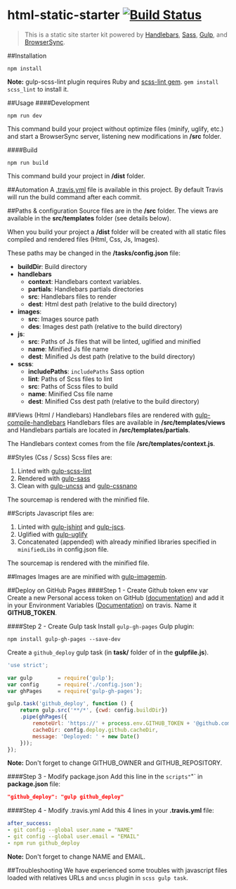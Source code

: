 # html-static-starter [![Build Status](https://travis-ci.org/SimonTernoir/Static-site-starter-kit.svg?branch=master)](https://travis-ci.org/SimonTernoir/Static-site-starter-kit)

> This is a static site starter kit powered by
> [Handlebars](http://getbootstrap.com/), [Sass](http://sass-lang.com),
> [Gulp](http://gulpjs.com/), and [BrowserSync](http://www.browsersync.io).


##Installation
```shell
npm install
```

**Note:** gulp-scss-lint plugin requires Ruby and [scss-lint gem](https://github.com/causes/scss-lint). ```gem install scss_lint``` to install it.

##Usage
####Development
```shell
npm run dev
```
This command build your project without optimize files (minify, uglify, etc.) and start a BrowserSync server, listening new modifications in **/src** folder.

####Build
```shell
npm run build
```
This command build your project in **/dist** folder.

##Automation
A [.travis.yml](.travis.yml) file is available in this project. By default Travis will run the build command after each commit.


##Paths & configuration
Source files are in the **/src** folder. The views are available in the **src/templates** folder (see details below).

When you build your project a **/dist** folder will be created with all static files compiled and rendered files (Html, Css, Js, Images).

These paths may be changed in the **/tasks/config.json** file:
- **buildDir**: Build directory
- **handlebars**
    + **context**: Handlebars context variables.
    + **partials**: Handlebars partials directories
    + **src**: Handlebars files to render
    + **dest**: Html dest path (relative to the build directory)
- **images**:
    + **src**: Images source path
    + **des**: Images dest path (relative to the build directory)
- **js**:
    + **src**: Paths of Js files that will be linted, uglified and minified
    + **name**: Minified Js file name
    + **dest**: Minified Js dest path (relative to the build directory)
- **scss**:
    + **includePaths**: `includePaths` Sass option
    + **lint**: Paths of Scss files to lint
    + **src**: Paths of Scss files to build
    + **name**: Minified Css file name
    + **dest**: Minified Css dest path (relative to the build directory)

##Views (Html / Handlebars)
Handlebars files are rendered with [gulp-compile-handlebars](https://github.com/kaanon/gulp-compile-handlebars)
Handlebars files are available in **/src/templates/views** and Handlebars partials are located in **/src/templates/partials**.

The Handlebars context comes from the file **/src/templates/context.js**.

##Styles (Css / Scss)
Scss files are:

1. Linted with [gulp-scss-lint](https://github.com/juanfran/gulp-scss-lint)
1. Rendered with [gulp-sass](https://github.com/dlmanning/gulp-sass)
2. Clean with [gulp-uncss](https://github.com/ben-eb/gulp-uncss) and [gulp-cssnano](https://github.com/ben-eb/gulp-cssnano)

The sourcemap is rendered with the minified file.

##Scripts
Javascript files are:

1. Linted with [gulp-jshint](https://github.com/spalger/gulp-jshint) and [gulp-jscs](https://github.com/jscs-dev/gulp-jscs).
2. Uglified with [gulp-uglify](https://github.com/terinjokes/gulp-uglify)
3. Concatenated (appended) with already minified libraries specified in `minifiedLibs` in config.json file.

The sourcemap is rendered with the minified file.

##Images
Images are are minified with [gulp-imagemin](https://github.com/sindresorhus/gulp-imagemin).


##Deploy on GitHub Pages
####Step 1 - Create Github token env var
Create a new Personal access token on GitHub ([documentation](https://help.github.com/articles/creating-an-access-token-for-command-line-use/)) and add it in your Environment Variables ([Documentation](https://docs.travis-ci.com/user/environment-variables/#Defining-Variables-in-Repository-Settings)) on travis. Name it **GITHUB_TOKEN**.

####Step 2 - Create Gulp task
Install `gulp-gh-pages` Gulp plugin:
```shell
npm install gulp-gh-pages --save-dev
```

Create a `github_deploy` gulp task (in **task/** folder of in the **gulpfile.js**).
```javascript
'use strict';

var gulp        = require('gulp');
var config      = require('./config.json');
var ghPages     = require('gulp-gh-pages');

gulp.task('github_deploy', function () {
    return gulp.src('**/*', {cwd: config.buildDir})
    .pipe(ghPages({
        remoteUrl: 'https://' + process.env.GITHUB_TOKEN + '@github.com/' + GITHUB_OWNER + '/' + GITHUB_REPOSITORY + '.git',
        cacheDir: config.deploy.github.cacheDir,
        message: 'Deployed: ' + new Date()
    }));
});

```
**Note:** Don't forget to change GITHUB_OWNER and GITHUB_REPOSITORY.

####Step 3 - Modify package.json
Add this line in the `scripts"`"` in **package.json** file:
```json
"github_deploy": "gulp github_deploy"
```

####Step 4 - Modify .travis.yml
Add this 4 lines in your **.travis.yml** file:
```yaml
after_success:
- git config --global user.name = "NAME"
- git config --global user.email = "EMAIL"
- npm run github_deploy
```
**Note:** Don't forget to change NAME and EMAIL.

##Troubleshooting
We have experienced some troubles with javascript files loaded with relatives URLs and `uncss` plugin in `scss gulp task`.

